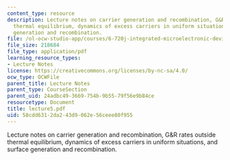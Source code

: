 ```yaml
---
content_type: resource
description: Lecture notes on carrier generation and recombination, G&R rates outside
  thermal equilibrium, dynamics of excess carriers in uniform situations, and surface
  generation and recombination.
file: /ol-ocw-studio-app/courses/6-720j-integrated-microelectronic-devices-spring-2007/58cdd6312da243d9062e56ceee80f955_lecture5.pdf
file_size: 218684
file_type: application/pdf
learning_resource_types:
- Lecture Notes
license: https://creativecommons.org/licenses/by-nc-sa/4.0/
ocw_type: OCWFile
parent_title: Lecture Notes
parent_type: CourseSection
parent_uid: 24adbc49-3669-754b-9b55-79f56e9b84ce
resourcetype: Document
title: lecture5.pdf
uid: 58cdd631-2da2-43d9-062e-56ceee80f955
---
```

Lecture notes on carrier generation and recombination, G&R rates outside thermal equilibrium, dynamics of excess carriers in uniform situations, and surface generation and recombination.